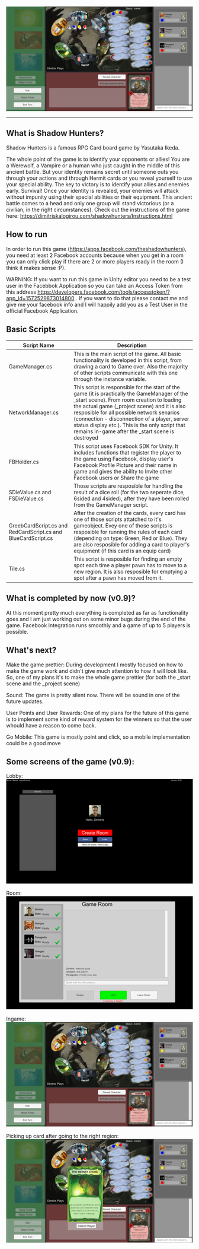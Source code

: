 ![Shadow Hunters RPG Card Game by XjiMDim](https://github.com/xjimdim/Shadow-Hunters/blob/master/screencaptures/3.png) 
***


## What is Shadow Hunters?

Shadow Hunters is a famous RPG Card board game by Yasutaka Ikeda. 

The whole point of the game is to identify your opponents or allies! You are a Werewolf, a Vampire or a human who just caught in the middle of this ancient battle. But your identity remains secret until someone outs you through your actions and through Hermit cards or you reveal yourself to use your special ability. The key to victory is to identify your allies and enemies early. Survival! Once your identity is revealed, your enemies will attack without impunity using their special abilities or their equipment. This ancient battle comes to a head and only one group will stand victorious (or a civilian, in the right circumstances). Check out the instructions of the game here: https://dimitriskalogirou.com/shadowhunters/Instructions.html

## How to run
In order to run this game (https://apps.facebook.com/theshadowhunters), you need at least 2 Facebook accounts because when you get in a room you can only click play if there are 2 or more players ready in the room (I think it makes sense :P). 

WARNING: If you want to run this game in Unity editor you need to be a test user in the Facebbok Application so you can take an Access Token from this address https://developers.facebook.com/tools/accesstoken/?app_id=1572529873014800 . If you want to do that please contact me and give me your facebook info and I will happily add you as a Test User in the official Facebook Application. 

## Basic Scripts

| Script Name | Description |
| --- | --- |
| GameManager.cs | This is the main script of the game. All basic functionality is developed in this script, from drawing a card to Game over. Also the majority of other scripts communicate with this one through the instance variable.  |
| NetworkManager.cs  | This script is responsible for the start of the game (it is practically the GameManager of the _start scene). From room creation to loading the actual game (_project scene) and it is also resposible for all possible network senarios (connection - disconnection of a player, server status display etc.). This is the only script that remains in-game after the _start scene is destroyed |
| FBHolder.cs | This script uses Facebook SDK for Unity. It includes functions that register the player to the game using Facebook, display user's Facebook Profile Picture and their name in game and gives the ability to Invite other Facebook users or Share the game  |
| SDieValue.cs and FSDieValue.cs | Those scripts are resposible for handling the result of a dice roll (for the two seperate dice, 6sided and 4sided), after they have been rolled from the GameManager script.  |
| GreebCardScript.cs and RedCardScript.cs and BlueCardScript.cs | After the creation of the cards, every card has one of those scripts attatched to it's gameobject. Evey one of those scripts is resposible for running the rules of each card (depending on type: Green, Red or Blue). They are also resposible for adding a card to player's equipment (if this card is an equip card)  |
| Tile.cs | This script is resposible for finding an empty spot each time a player pawn has to move to a new region. It is also resposible for emptying a spot after a pawn has moved from it.  |

## What is completed by now (v0.9)?
At this moment pretty much everything is completed as far as functionality goes and I am just working out on some minor bugs during the end of the game. Facebook Integration runs smoothly and a game of up to 5 players is possible. 

## What's next?
Make the game prettier: During development I mostly focused on how to make the game work and didn't give much attention to how it will look like. So, one of my plans it's to make the whole game prettier (for both the _start scene and the _project scene)

Sound: The game is pretty silent now. There will be sound in one of the future updates.

User Points and User Rewards: One of my plans for the future of this game is to implement some kind of reward system for the winners so that the user whould have a reason to come back.

Go Mobile: This game is mostly point and click, so a mobile implementation could be a good move  

## Some screens of the game (v0.9): 

Lobby:
![Lobby Shadow Hunters Unity](https://github.com/xjimdim/Shadow-Hunters/blob/master/screencaptures/1.png)

Room:
![Shadow Hunters by XjiMDim](https://github.com/xjimdim/Shadow-Hunters/blob/master/screencaptures/2.png) 

Ingame:
![Shadow Hunters by XjiMDim](https://github.com/xjimdim/Shadow-Hunters/blob/master/screencaptures/3.png)
 
Picking up card after going to the right region:
![Shadow Hunters by XjiMDim](https://github.com/xjimdim/Shadow-Hunters/blob/master/screencaptures/4.png)
 
